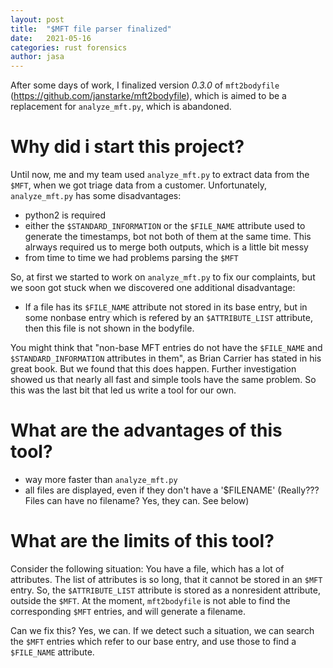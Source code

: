 ```yaml
---
layout: post
title:  "$MFT file parser finalized"
date:   2021-05-16
categories: rust forensics
author: jasa
---
```


After some days of work, I finalized version *0.3.0* of `mft2bodyfile` (https://github.com/janstarke/mft2bodyfile), which is aimed to be a replacement for `analyze_mft.py`, which is abandoned.

# Why did i start this project?

Until now, me and my team used `analyze_mft.py` to extract data from the `$MFT`, when we got triage data from a customer. Unfortunately, `analyze_mft.py` has some disadvantages:
* python2 is required
* either the `$STANDARD_INFORMATION` or the `$FILE_NAME` attribute used to generate the timestamps, bot not both of them at the same time. This alrways required us to merge both outputs, which is a little bit messy
* from time to time we had problems parsing the `$MFT`

So, at first we started to work on `analyze_mft.py` to fix our complaints, but we soon got stuck when we discovered one additional disadvantage:
* If a file has its `$FILE_NAME` attribute not stored in its base entry, but in some nonbase entry which is refered by an `$ATTRIBUTE_LIST` attribute, then this file is not shown in the bodyfile.

You might think that "non-base MFT entries do not have the `$FILE_NAME` and `$STANDARD_INFORMATION` attributes in them", as Brian Carrier has stated in his great book. But we found that this does happen. Further investigation showed us that nearly all fast and simple tools have the same problem. So this was the last bit that led us write a tool for our own.

# What are the advantages of this tool?

* way more faster than `analyze_mft.py`
* all files are displayed, even if they don't have a '$FILENAME' (Really??? Files can have no filename? Yes, they can. See below)

# What are the limits of this tool?

Consider the following situation: You have a file, which has a lot of attributes. The list of attributes is so long, that it cannot be stored in an `$MFT` entry. So, the `$ATTRIBUTE_LIST` attribute is stored as a nonresident attribute, outside the `$MFT`. At the moment, `mft2bodyfile` is not able to find the corresponding `$MFT` entries, and will generate a filename.

Can we fix this? Yes, we can. If we detect such a situation, we can search the `$MFT` entries which refer to our base entry, and use those to find a `$FILE_NAME` attribute. 